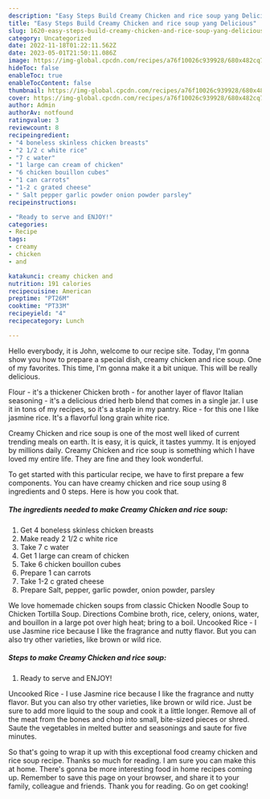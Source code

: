 ```yaml
---
description: "Easy Steps Build Creamy Chicken and rice soup yang Delicious"
title: "Easy Steps Build Creamy Chicken and rice soup yang Delicious"
slug: 1620-easy-steps-build-creamy-chicken-and-rice-soup-yang-delicious
category: Uncategorized
date: 2022-11-18T01:22:11.562Z
date: 2023-05-01T21:50:11.086Z
image: https://img-global.cpcdn.com/recipes/a76f10026c939928/680x482cq70/creamy-chicken-and-rice-soup-recipe-main-photo.jpg
hideToc: false
enableToc: true
enableTocContent: false
thumbnail: https://img-global.cpcdn.com/recipes/a76f10026c939928/680x482cq70/creamy-chicken-and-rice-soup-recipe-main-photo.jpg
cover: https://img-global.cpcdn.com/recipes/a76f10026c939928/680x482cq70/creamy-chicken-and-rice-soup-recipe-main-photo.jpg
author: Admin
authorAv: notfound
ratingvalue: 3
reviewcount: 8
recipeingredient:
- "4 boneless skinless chicken breasts"
- "2 1/2 c white rice"
- "7 c water"
- "1 large can cream of chicken"
- "6 chicken bouillon cubes"
- "1 can carrots"
- "1-2 c grated cheese"
- " Salt pepper garlic powder onion powder parsley"
recipeinstructions:

- "Ready to serve and ENJOY!"
categories:
- Recipe
tags:
- creamy
- chicken
- and

katakunci: creamy chicken and 
nutrition: 191 calories
recipecuisine: American
preptime: "PT26M"
cooktime: "PT33M"
recipeyield: "4"
recipecategory: Lunch

---
```



Hello everybody, it is John, welcome to our recipe site. Today, I'm gonna show you how to prepare a special dish, creamy chicken and rice soup. One of my favorites. This time, I'm gonna make it a bit unique. This will be really delicious.

Flour - it&#39;s a thickener Chicken broth - for another layer of flavor Italian seasoning - it&#39;s a delicious dried herb blend that comes in a single jar. I use it in tons of my recipes, so it&#39;s a staple in my pantry. Rice - for this one I like jasmine rice. It&#39;s a flavorful long grain white rice.

Creamy Chicken and rice soup is one of the most well liked of current trending meals on earth. It is easy, it is quick, it tastes yummy. It is enjoyed by millions daily. Creamy Chicken and rice soup is something which I have loved my entire life. They are fine and they look wonderful.


To get started with this particular recipe, we have to first prepare a few components. You can have creamy chicken and rice soup using 8 ingredients and 0 steps. Here is how you cook that.

<!--inarticleads1-->

##### The ingredients needed to make Creamy Chicken and rice soup:

1. Get 4 boneless skinless chicken breasts
1. Make ready 2 1/2 c white rice
1. Take 7 c water
1. Get 1 large can cream of chicken
1. Take 6 chicken bouillon cubes
1. Prepare 1 can carrots
1. Take 1-2 c grated cheese
1. Prepare  Salt, pepper, garlic powder, onion powder, parsley


We love homemade chicken soups from classic Chicken Noodle Soup to Chicken Tortilla Soup. Directions Combine broth, rice, celery, onions, water, and bouillon in a large pot over high heat; bring to a boil. Uncooked Rice - I use Jasmine rice because I like the fragrance and nutty flavor. But you can also try other varieties, like brown or wild rice. 

<!--inarticleads2-->

##### Steps to make Creamy Chicken and rice soup:


1. Ready to serve and ENJOY!

Uncooked Rice - I use Jasmine rice because I like the fragrance and nutty flavor. But you can also try other varieties, like brown or wild rice. Just be sure to add more liquid to the soup and cook it a little longer. Remove all of the meat from the bones and chop into small, bite-sized pieces or shred. Saute the vegetables in melted butter and seasonings and saute for five minutes. 

So that's going to wrap it up with this exceptional food creamy chicken and rice soup recipe. Thanks so much for reading. I am sure you can make this at home. There's gonna be more interesting food in home recipes coming up. Remember to save this page on your browser, and share it to your family, colleague and friends. Thank you for reading. Go on get cooking!
